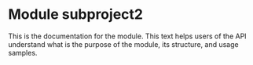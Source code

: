 # Module subproject2

This is the documentation for the module.
This text helps users of the API understand what is the purpose of the module, its structure, and usage samples.
